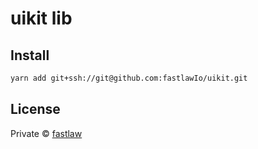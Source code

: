# uikit lib

## Install

```bash
yarn add git+ssh://git@github.com:fastlawIo/uikit.git
```

## License

Private © [fastlaw](https://github.com/fastlow)
